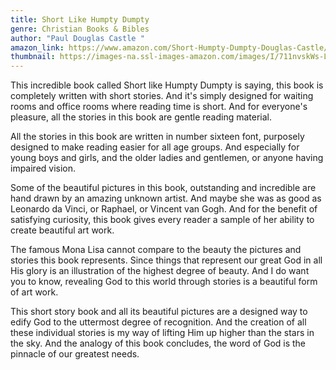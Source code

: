 ```yaml
---
title: Short Like Humpty Dumpty
genre: Christian Books & Bibles
author: "Paul Douglas Castle "
amazon_link: https://www.amazon.com/Short-Humpty-Dumpty-Douglas-Castle/dp/1648955622/ref=tmm_pap_swatch_0?_encoding=UTF8&qid=1642919040&sr=8-1
thumbnail: https://images-na.ssl-images-amazon.com/images/I/711nvskWs-L.jpg
---
```

This incredible book called Short like Humpty Dumpty is saying, this book is completely written with short stories. And it's simply designed for waiting rooms and office rooms where reading time is short. And for everyone's pleasure, all the stories in this book are gentle reading material.

All the stories in this book are written in number sixteen font, purposely designed to make reading easier for all age groups. And especially for young boys and girls, and the older ladies and gentlemen, or anyone having impaired vision.

Some of the beautiful pictures in this book, outstanding and incredible are hand drawn by an amazing unknown artist. And maybe she was as good as Leonardo da Vinci, or Raphael, or Vincent van Gogh. And for the benefit of satisfying curiosity, this book gives every reader a sample of her ability to create beautiful art work.

The famous Mona Lisa cannot compare to the beauty the pictures and stories this book represents. Since things that represent our great God in all His glory is an illustration of the highest degree of beauty. And I do want you to know, revealing God to this world through stories is a beautiful form of art work.

This short story book and all its beautiful pictures are a designed way to edify God to the uttermost degree of recognition. And the creation of all these individual stories is my way of lifting Him up higher than the stars in the sky. And the analogy of this book concludes, the word of God is the pinnacle of our greatest needs.